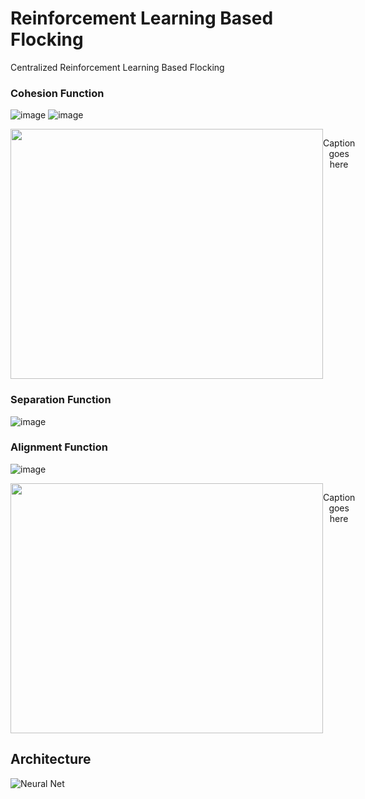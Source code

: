 # Reinforcement Learning Based Flocking
Centralized Reinforcement Learning Based Flocking


### Cohesion Function
![image](https://github.com/user-attachments/assets/80fe8d3e-5dfb-487e-8a3a-99004cf4d37f)
![image](https://github.com/user-attachments/assets/22336301-e8b8-44d5-bf06-762d736917fc)


<div style="display: flex;">
  <img src="https://github.com/user-attachments/assets/65963f25-e4e0-472a-9f10-8aa24e252142" width="500" height="400" />
  <p style="text-align: center;">Caption goes here</p>
</div>

### Separation Function
![image](https://github.com/user-attachments/assets/95b0fd56-a86f-487e-87e3-852b8abe7cb5)

### Alignment Function

![image](https://github.com/user-attachments/assets/487c24fc-bafe-4e85-9fa2-6d621317d2b6)

<div style="display: flex;">
  <img src="https://github.com/user-attachments/assets/6dcd4b2d-7a80-4c97-8de7-ce0826914ef1" width="500" height="400" />
  <p style="text-align: center;">Caption goes here</p>
</div>



## Architecture
![Neural Net](https://github.com/user-attachments/assets/25fd4d5f-ccd3-4e45-a8a6-2a5eef10627f)
